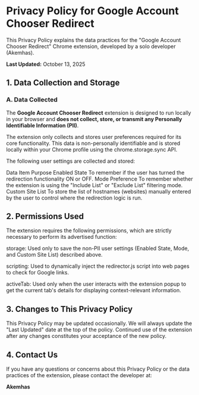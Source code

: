 # Privacy Policy for Google Account Chooser Redirect

This Privacy Policy explains the data practices for the "Google Account Chooser Redirect" Chrome extension, developed by a solo developer (Akemhas).

**Last Updated:** October 13, 2025

## 1. Data Collection and Storage

### A. Data Collected

The **Google Account Chooser Redirect** extension is designed to run locally in your browser and **does not collect, store, or transmit any Personally Identifiable Information (PII)**.

The extension only collects and stores user preferences required for its core functionality. This data is non-personally identifiable and is stored locally within your Chrome profile using the chrome.storage.sync API.

The following user settings are collected and stored:

Data Item	Purpose
Enabled State	To remember if the user has turned the redirection functionality ON or OFF.
Mode Preference	To remember whether the extension is using the "Include List" or "Exclude List" filtering mode.
Custom Site List	To store the list of hostnames (websites) manually entered by the user to control where the redirection logic is run.

## 2. Permissions Used

The extension requires the following permissions, which are strictly necessary to perform its advertised function:

storage: Used only to save the non-PII user settings (Enabled State, Mode, and Custom Site List) described above.

scripting: Used to dynamically inject the redirector.js script into web pages to check for Google links.

activeTab: Used only when the user interacts with the extension popup to get the current tab's details for displaying context-relevant information.


## 3. Changes to This Privacy Policy

This Privacy Policy may be updated occasionally. We will always update the "Last Updated" date at the top of the policy. Continued use of the extension after any changes constitutes your acceptance of the new policy.

## 4. Contact Us

If you have any questions or concerns about this Privacy Policy or the data practices of the extension, please contact the developer at:

**Akemhas**